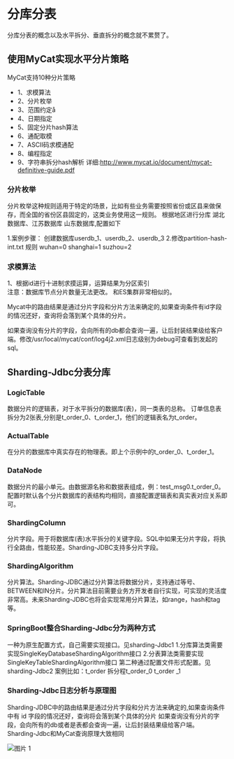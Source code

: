 # 分库分表
分库分表的概念以及水平拆分、垂直拆分的概念就不累赘了。


## 使用MyCat实现水平分片策略
 MyCat支持10种分片策略
- 1、求模算法
- 2、分片枚举
- 3、范围约定å
- 4、日期指定
- 5、固定分片hash算法
- 6、通配取模
- 7、ASCII码求模通配
- 8、编程指定
- 9、字符串拆分hash解析
详细:http://www.mycat.io/document/mycat-definitive-guide.pdf


### 分片枚举
分片枚举这种规则适用于特定的场景，比如有些业务需要按照省份或区县来做保存，而全国的省份区县固定的，这类业务使用这一规则。
根据地区进行分库 湖北数据库、江苏数据库 山东数据库,配置如下

1.案例步骤：
创建数据库userdb_1、userdb_2、userdb_3 
2.修改partition-hash-int.txt 规则
wuhan=0
shanghai=1
suzhou=2


### 求模算法

1、根据id进行十进制求摸运算，运算结果为分区索引  
注意：数据库节点分片数量无法更改。  和ES集群非常相似的。

Mycat中的路由结果是通过分片字段和分片方法来确定的,如果查询条件有id字段的情况还好，查询将会落到某个具体的分片。

如果查询没有分片的字段，会向所有的db都会查询一遍，让后封装结果级给客户端。修改/usr/local/mycat/conf/log4j2.xml日志级别为debug可查看到发起的sql。

## Sharding-Jdbc分表分库
### LogicTable
数据分片的逻辑表，对于水平拆分的数据库(表)，同一类表的总称。
订单信息表拆分为2张表,分别是t_order_0、t_order_1，他们的逻辑表名为t_order。

### ActualTable
在分片的数据库中真实存在的物理表。即上个示例中的t_order_0、t_order_1。
### DataNode
数据分片的最小单元。由数据源名称和数据表组成，例：test_msg0.t_order_0。配置时默认各个分片数据库的表结构均相同，直接配置逻辑表和真实表对应关系即可。
### ShardingColumn
分片字段。用于将数据库(表)水平拆分的关键字段。SQL中如果无分片字段，将执行全路由，性能较差。Sharding-JDBC支持多分片字段。
### ShardingAlgorithm
分片算法。Sharding-JDBC通过分片算法将数据分片，支持通过等号、BETWEEN和IN分片。分片算法目前需要业务方开发者自行实现，可实现的灵活度非常高。未来Sharding-JDBC也将会实现常用分片算法，如range，hash和tag等。


### SpringBoot整合Sharding-Jdbc分为两种方式
一种为原生配置方式，自己需要实现接口。见sharding-Jdbc1
1.分库算法类需要实现SingleKeyDatabaseShardingAlgorithm<T>接口
2.分表算法类需要实现SingleKeyTableShardingAlgorithm<T>接口
第二种通过配置文件形式配置。见sharding-Jdbc2
案例比如：t_order 拆分程t_order_0 t_order _1

### Sharding-Jdbc日志分析与原理图
Sharding-JDBC中的路由结果是通过分片字段和分片方法来确定的,如果查询条件中有 id 字段的情况还好，查询将会落到某个具体的分片
如果查询没有分片的字段，会向所有的db或者是表都会查询一遍，让后封装结果级给客户端。
Sharding-Jdbc和MyCat查询原理大致相同


![图片 1](http://www.vivianwei808.top/upload/2019/8/%E5%9B%BE%E7%89%87%201-a1e4fabcbf4d49868c16d0f1a0afb894.png)


